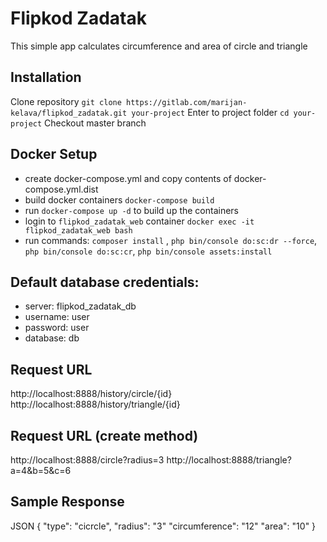 # Flipkod Zadatak

This simple app calculates circumference and area of circle and triangle

## Installation

Clone repository `git clone https://gitlab.com/marijan-kelava/flipkod_zadatak.git your-project`
Enter to project folder `cd your-project`
Checkout master branch

## Docker Setup
 - create docker-compose.yml and copy contents of docker-compose.yml.dist
 - build docker containers `docker-compose build`
 - run `docker-compose up -d` to build up the containers 
 - login to `flipkod_zadatak_web` container `docker exec -it flipkod_zadatak_web bash` 
 - run commands:
    `composer install` ,
    `php bin/console do:sc:dr --force`,
    `php bin/console do:sc:cr`,
    `php bin/console assets:install`


## Default database credentials:
 - server: flipkod_zadatak_db
 - username: user
 - password: user
 - database: db

## Request URL
http://localhost:8888/history/circle/{id}
http://localhost:8888/history/triangle/{id}

## Request URL (create method)
http://localhost:8888/circle?radius=3
http://localhost:8888/triangle?a=4&b=5&c=6


## Sample Response
JSON
{ "type": "cicrcle", "radius": "3" "circumference": "12" "area": "10" }






